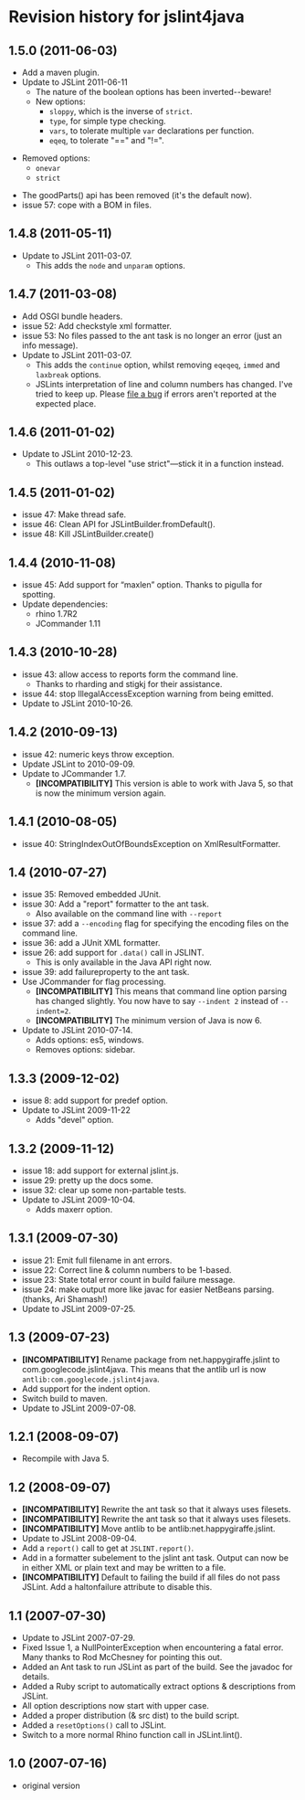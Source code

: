 Revision history for jslint4java
================================

1.5.0 (2011-06-03)
------------------

 * Add a maven plugin.
 * Update to JSLint 2011-06-11
   - The nature of the boolean options has been inverted--beware!
   - New options:
     - `sloppy`, which is the inverse of `strict`.
     - `type`, for simple type checking.
     - `vars`, to tolerate multiple `var` declarations per function.
     - `eqeq`, to tolerate "==" and "!=".
  - Removed options:
    - `onevar`
    - `strict`
 * The goodParts() api has been removed (it's the default now).
 * issue 57: cope with a BOM in files.

1.4.8 (2011-05-11)
------------------

 * Update to JSLint 2011-03-07.
   - This adds the `node` and `unparam` options.

1.4.7 (2011-03-08)
------------------

 * Add OSGI bundle headers.
 * issue 52: Add checkstyle xml formatter.
 * issue 53: No files passed to the ant task is no longer an error (just an info message).
 * Update to JSLint 2011-03-07.
   * This adds the `continue` option, whilst removing `eqeqeq`, `immed` and `laxbreak` options.
   * JSLints interpretation of line and column numbers has changed.  I've tried to keep up.  Please [file a bug](http://code.google.com/p/jslint4java/issues) if errors aren't reported at the expected place.

1.4.6 (2011-01-02)
------------------

 * Update to JSLint 2010-12-23.
   * This outlaws a top-level "use strict"—stick it in a function instead.

1.4.5 (2011-01-02)
------------------

 * issue 47: Make thread safe.
 * issue 46: Clean API for JSLintBuilder.fromDefault().
 * issue 48: Kill JSLintBuilder.create()

1.4.4 (2010-11-08)
------------------

 * issue 45: Add support for “maxlen” option.  Thanks to pigulla for spotting.
 * Update dependencies:
   * rhino 1.7R2
   * JCommander 1.11

1.4.3 (2010-10-28)
------------------

 * issue 43: allow access to reports form the command line.
   * Thanks to rharding and stigkj for their assistance.
 * issue 44: stop IllegalAccessException warning from being emitted.
 * Update to JSLint 2010-10-26.

1.4.2 (2010-09-13)
------------------

 * issue 42: numeric keys throw exception.
 * Update JSLint to 2010-09-09.
 * Update to JCommander 1.7.
   * **[INCOMPATIBILITY]** This version is able to work with Java 5, so that is now the minimum version again.

1.4.1 (2010-08-05)
------------------

 * issue 40: StringIndexOutOfBoundsException on XmlResultFormatter.

1.4 (2010-07-27)
----------------

 * issue 35: Removed embedded JUnit.
 * issue 30: Add a "report" formatter to the ant task.
   * Also available on the command line with `--report`
 * issue 37: add a `--encoding` flag for specifying the encoding files on the command line.
 * issue 36: add a JUnit XML formatter.
 * issue 26: add support for `.data()` call in JSLINT.
   * This is only available in the Java API right now.
 * issue 39: add failureproperty to the ant task.
 * Use JCommander for flag processing.
   * **[INCOMPATIBILITY]** This means that command line option parsing has changed slightly.  You now have to say `--indent 2` instead of `--indent=2`.
   * **[INCOMPATIBILITY]** The minimum version of Java is now 6.
 * Update to JSLint 2010-07-14.
   * Adds options: es5, windows.
   * Removes options: sidebar.

1.3.3 (2009-12-02)
------------------

 * issue 8: add support for predef option.
 * Update to JSLint 2009-11-22
   * Adds "devel" option.

1.3.2 (2009-11-12)
------------------

 * issue 18: add support for external jslint.js.
 * issue 29: pretty up the docs some.
 * issue 32: clear up some non-partable tests.
 * Update to JSLint 2009-10-04.
   * Adds maxerr option.

1.3.1 (2009-07-30)
------------------

 * issue 21: Emit full filename in ant errors.
 * issue 22: Correct line & column numbers to be 1-based.
 * issue 23: State total error count in build failure message.
 * issue 24: make output more like javac for easier NetBeans parsing. (thanks, Ari Shamash!)
 * Update to JSLint 2009-07-25.

1.3 (2009-07-23)
----------------

 * **[INCOMPATIBILITY]** Rename package from net.happygiraffe.jslint to com.googlecode.jslint4java.  This means that the antlib url is now `antlib:com.googlecode.jslint4java`.
 * Add support for the indent option.
 * Switch build to maven.
 * Update to JSLint 2009-07-08.

1.2.1 (2008-09-07)
------------------

 * Recompile with Java 5.

1.2 (2008-09-07)
----------------

 * **[INCOMPATIBILITY]** Rewrite the ant task so that it always uses filesets.
 * **[INCOMPATIBILITY]** Rewrite the ant task so that it always uses filesets.
 * **[INCOMPATIBILITY]** Move antlib to be antlib:net.happygiraffe.jslint.
 * Update to JSLint 2008-09-04.
 * Add a `report()` call to get at `JSLINT.report()`.
 * Add in a formatter subelement to the jslint ant task.  Output can now be in either XML or plain text and may be written to a file.
 * **[INCOMPATIBILITY]** Default to failing the build if all files do not pass JSLint.  Add a haltonfailure attribute to disable this.

1.1 (2007-07-30)
----------------

 * Update to JSLint 2007-07-29.
 * Fixed Issue 1, a NullPointerException when encountering a fatal error.  Many thanks to Rod McChesney for pointing this out.
 * Added an Ant task to run JSLint as part of the build.  See the javadoc for details.
 * Added a Ruby script to automatically extract options & descriptions from JSLint.
 * All option descriptions now start with upper case.
 * Added a proper distribution (& src dist) to the build script.
 * Added a `resetOptions()` call to JSLint.
 * Switch to a more normal Rhino function call in JSLint.lint().

1.0 (2007-07-16)
----------------

 * original version
